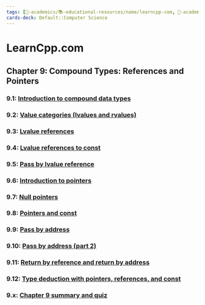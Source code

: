 ```yaml
---
tags: [🔴-academics/📚-educational-resources/name/learncpp-com, 🔴-academics/📚-educational-resources/discipline/computer-science/programming-language/cpp, study-note] 
cards-deck: Default::Computer Science
---
```


# LearnCpp.com

## Chapter 9꞉ Compound Types: References and Pointers

### 9.1: [Introduction to compound data types](https://www.learncpp.com/cpp-tutorial/introduction-to-compound-data-types/)

### 9.2: [Value categories (lvalues and rvalues)](https://www.learncpp.com/cpp-tutorial/value-categories-lvalues-and-rvalues/)

### 9.3: [Lvalue references](https://www.learncpp.com/cpp-tutorial/lvalue-references/)

### 9.4: [Lvalue references to const](https://www.learncpp.com/cpp-tutorial/lvalue-references-to-const/)

### 9.5: [Pass by lvalue reference](https://www.learncpp.com/cpp-tutorial/pass-by-lvalue-reference/)

### 9.6: [Introduction to pointers](https://www.learncpp.com/cpp-tutorial/introduction-to-pointers/)

### 9.7: [Null pointers](https://www.learncpp.com/cpp-tutorial/null-pointers/)

### 9.8: [Pointers and const](https://www.learncpp.com/cpp-tutorial/pointers-and-const/)

### 9.9: [Pass by address](https://www.learncpp.com/cpp-tutorial/pass-by-address/)

### 9.10: [Pass by address (part 2)](https://www.learncpp.com/cpp-tutorial/pass-by-address-part-2/)

### 9.11: [Return by reference and return by address](https://www.learncpp.com/cpp-tutorial/return-by-reference-and-return-by-address/)

### 9.12: [Type deduction with pointers, references, and const](https://www.learncpp.com/cpp-tutorial/type-deduction-with-pointers-references-and-const/)

### 9.x: [Chapter 9 summary and quiz](https://www.learncpp.com/cpp-tutorial/chapter-9-summary-and-quiz/)
